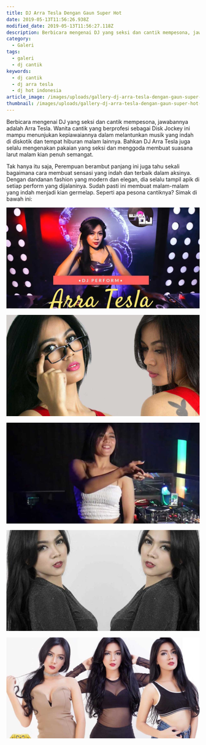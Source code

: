 ```yaml
---
title: DJ Arra Tesla Dengan Gaun Super Hot
date: 2019-05-13T11:56:26.938Z
modified_date: 2019-05-13T11:56:27.118Z
description: Berbicara mengenai DJ yang seksi dan cantik mempesona, jawabannya adalah Arra Tesla. Wanita cantik yang berprofesi sebagai Disk Jockey.
category:
  - Galeri
tags:
  - galeri
  - dj cantik
keywords:
  - dj cantik
  - dj arra tesla
  - dj hot indonesia
article_image: /images/uploads/gallery-dj-arra-tesla-dengan-gaun-super-hot-5.jpg
thumbnail: /images/uploads/gallery-dj-arra-tesla-dengan-gaun-super-hot-1-024.jpg
---
```

Berbicara mengenai DJ yang seksi dan cantik mempesona, jawabannya adalah Arra Tesla. Wanita cantik yang berprofesi sebagai Disk Jockey ini mampu menunjukan kepiawaiannya dalam melantunkan musik yang indah di diskotik dan tempat hiburan malam lainnya. Bahkan DJ Arra Tesla juga selalu mengenakan pakaian yang seksi dan menggoda membuat suasana larut malam kian penuh semangat.

Tak hanya itu saja, Perempuan berambut panjang ini juga tahu sekali bagaimana cara membuat sensasi yang indah dan terbaik dalam aksinya. Dengan dandanan fashion yang modern dan elegan, dia selalu tampil apik di setiap perform yang dijalaninya. Sudah pasti ini membuat malam-malam yang indah menjadi kian germelap. Seperti apa pesona cantiknya? Simak di bawah ini:

![Gallery: DJ Arra Tesla Dengan Gaun Super Hot](/images/uploads/gallery-dj-arra-tesla-dengan-gaun-super-hot-4.jpg)

![Gallery: DJ Arra Tesla Dengan Gaun Super Hot](/images/uploads/gallery-dj-arra-tesla-dengan-gaun-super-hot-5.jpg)

![Gallery: DJ Arra Tesla Dengan Gaun Super Hot](/images/uploads/gallery-dj-arra-tesla-dengan-gaun-super-hot-2.jpg)

![Gallery: DJ Arra Tesla Dengan Gaun Super Hot](/images/uploads/gallery-dj-arra-tesla-dengan-gaun-super-hot-3.jpg)

![Gallery: DJ Arra Tesla Dengan Gaun Super Hot](/images/uploads/gallery-dj-arra-tesla-dengan-gaun-super-hot-1.jpg)
